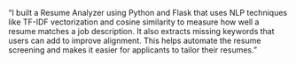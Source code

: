 “I built a Resume Analyzer using Python and Flask that uses NLP techniques like TF-IDF vectorization and cosine similarity to measure how well a resume matches a job description. It also extracts missing keywords that users can add to improve alignment. This helps automate the resume screening and makes it easier for applicants to tailor their resumes.”